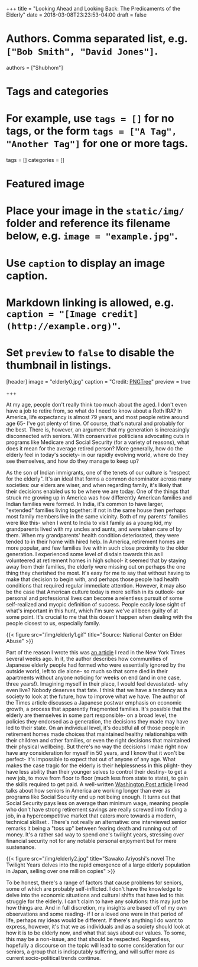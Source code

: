 +++
title = "Looking Ahead and Looking Back: The Predicaments of the Elderly"
date = 2018-03-08T23:23:53-04:00
draft = false

# Authors. Comma separated list, e.g. `["Bob Smith", "David Jones"]`.
authors = ["Shubhom"]

# Tags and categories
# For example, use `tags = []` for no tags, or the form `tags = ["A Tag", "Another Tag"]` for one or more tags.
tags = []
categories = []

# Featured image
# Place your image in the `static/img/` folder and reference its filename below, e.g. `image = "example.jpg"`.
# Use `caption` to display an image caption.
#   Markdown linking is allowed, e.g. `caption = "[Image credit](http://example.org)"`.
# Set `preview` to `false` to disable the thumbnail in listings.
[header]
image = "elderly0.jpg"
caption = "Credit: [PNGTree](https://pngtree.com/freebackground/tanabata-love-elderly-banner-background_873139.html)"
preview = true

+++

At my age, people don't really think too much about the aged. I don't even have a job to retire from, so what do I need to know about a Roth IRA? In America, life expectancy is almost 79 years, and most people retire around age 65- I've got plenty of time. Of course, that's natural and probably for the best. There is, however, an argument that my generation is increasingly disconnected with seniors. With conservative politicians advocating cuts in programs like Medicare and Social Security (for a variety of reasons), what does it mean for the average retired person? More generally, how do the elderly feel in today's  society- in our rapidly evolving world, where do they see themselves, and how do they manage to keep up?



As the son of Indian immigrants, one of the tenets of our culture is "respect for the elderly". It's an ideal that forms a common denominator across many societies: our elders are wiser, and when regarding family, it's likely that their decisions enabled us to be where we are today. One of the things that struck me growing up in America was how differently American families and Indian families were formed. In India, it's common to have larger, "extended" families living together: if not in the same house then perhaps  most family members live in the same vicinity. Both of my parents' families were like this- when I went to India to visit family as a young kid, my grandparents lived with my uncles and aunts, and were taken care of by them. When my grandparents' health condition deteriorated, they were tended to in their home with hired help. In America, retirement homes are more popular, and few families live within such close proximity to the older generation. I experienced some level of disdain towards this as I volunteered at retirement homes in high school- it seemed that by staying away from their families, the elderly were missing out on perhaps the one thing they cherished the most. It's easy for me to say that without having to make that decision to begin with, and perhaps those people had health conditions that required regular immediate attention. However, it may also be the case that American culture today is more selfish in its outlook- our personal and professional lives can become a relentless pursuit of some self-realized and myopic definition of success. People easily lose sight of what's important in this hunt, which I'm sure we've all been guilty of at some point. It's crucial to me that this doesn't happen when dealing with the people closest to us, especially family.


{{< figure src="/img/elderly1.gif" title="Source: National Center on Elder Abuse" >}}


Part of the reason I wrote this was [an article](https://www.nytimes.com/2017/11/30/world/asia/japan-lonely-deaths-the-end.html) I read in the New York Times several weeks ago. In it, the author describes how communities of Japanese elderly people had formed who were essentially ignored by the outside world, left to die alone- so much so that some died in their apartments without anyone noticing for weeks on end (and in one case, three years!). Imagining myself in their place, I would feel devastated- why even live? Nobody deserves that fate.  I think that we have a tendency as a society to look at the future, how to improve what we have. The author of the Times article discusses a Japanese postwar emphasis on economic growth, a process that apparently fragmented families. It's possible that the elderly are themselves in some part responsible- on a broad level, the policies they endorsed as a generation, the decisions they made may have led to their state. On an individual level, it's doubtful all of those people in retirement homes made choices that maintained healthy relationships with their children and other families, or even the right decisions that maintained their physical wellbeing. But there's no way the decisions I make right now have any consideration for myself in 50 years, and I know that it won't be perfect- it's impossible to expect that out of anyone of any age. What makes the case tragic for the elderly is their helplessness in this plight- they have less ability than their younger selves to control their destiny- to get a new job, to move from floor to floor (much less from state to state), to gain the skills required to get paid. A well-written [Washington Post article](https://www.washingtonpost.com/graphics/2017/national/seniors-financial-insecurity/?noredirect=on&utm_term=.8755db0e8482) I read talks about how seniors in America are working longer than ever as programs like Social Security end up not being enough. It turns out that Social Security pays less  on average than minimum wage, meaning people who don't have strong retirement savings are really screwed into finding a job, in a hypercompetitive market that caters more towards a modern, technical skillset . There's not really an alternative: one interviewed senior remarks it being a "toss up" between fearing death and running out of money. It's a rather sad way to spend one's twilight years, stressing over financial security not for any notable personal enjoyment but for mere sustenance.


{{< figure src="/img/elderly2.jpg" title="Sawako Ariyoshi's novel The Twilight Years delves into the rapid emergence of a large elderly population in Japan, selling over one million copies" >}}






To be honest, there's a range of factors that cause problems for seniors, some of which are probably self-inflicted. I don't have the knowledge to delve into the economic situations and cultural shifts that have led to this struggle for the elderly. I can't claim to have any solutions: this may just be how things are. And in full discretion, my insights are based off of my own observations and some reading- if I or a loved one were in that period of life, perhaps my ideas would be different. If there's anything I do want to express, however, it's that we as individuals and as a society should look at how it is to be elderly now, and what that says about our values. To some, this may be a non-issue, and that should be respected. Regardless, hopefully a discourse on the topic will lead to some consideration for our seniors, a group that is indisputably suffering, and will suffer more as current socio-political trends continue.
